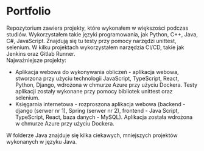# Portfolio

Repozytorium zawiera projekty, które wykonałem w większości podczas studiów.
Wykorzystałem takie języki programowania, jak Python, C++, Java, C#, JavaScript. Znajdują się tu testy przy pomocy
narzędzi unittest, selenium. W kilku projektach wykorzystałem narzędzia CI/CD, takie jak Jenkins oraz Gitlab Runner.<br />
Najważniejsze projekty:

- Aplikacja webowa do wykonywania obliczeń - aplikacja webowa, stworzona przy użyciu technologii JavaScript, TypeScript, React, Python, Django, wdrożona w chmurze Azure przy użyciu Dockera. Testy aplikacji zostały wykonane przy pomocy bibliotek unittest oraz selenium.<br />
- Księgarnia internetowa - rozproszona aplikacja webowa (backend - django (serwer nr 1), Spring (serwer nr 2), frontend - Java Script, TypeScript, React,
  baza danych - MySQL). Aplikacja została wdrożona w chmurze Azure przy użyciu Dockera.<br />

W folderze Java znajduje się kilka ciekawych, mniejszych projektów wykonanych w języku Java.
